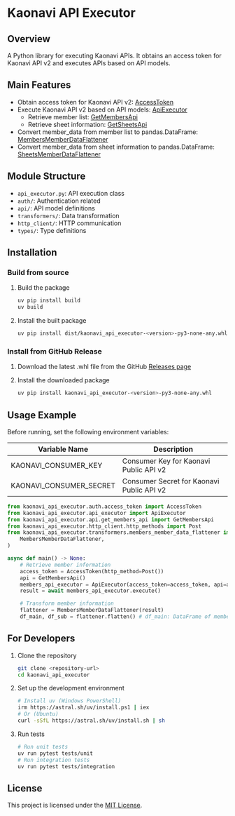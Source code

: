 # Kaonavi API Executor

## Overview
A Python library for executing Kaonavi APIs.
It obtains an access token for Kaonavi API v2 and executes APIs based on API models.

## Main Features
- Obtain access token for Kaonavi API v2: [AccessToken](./src/kaonavi_api_executor/auth/access_token.py)
- Execute Kaonavi API v2 based on API models: [ApiExecutor](./src/kaonavi_api_executor/api_executor.py)
  - Retrieve member list: [GetMembersApi](./src/kaonavi_api_executor/api/get_members_api.py)
  - Retrieve sheet information: [GetSheetsApi](./src/kaonavi_api_executor/api/get_sheets_api.py)
- Convert member_data from member list to pandas.DataFrame: [MembersMemberDataFlattener](./src/kaonavi_api_executor/transformers/members_member_data_flattener.py)
- Convert member_data from sheet information to pandas.DataFrame: [SheetsMemberDataFlattener](./src/kaonavi_api_executor/transformers/sheets_member_data_flattener.py)

## Module Structure
- `api_executor.py`: API execution class
- `auth/`: Authentication related
- `api/`: API model definitions
- `transformers/`: Data transformation
- `http_client/`: HTTP communication
- `types/`: Type definitions

## Installation

### Build from source
1. Build the package
    ```bash
    uv pip install build
    uv build
    ```

2. Install the built package
    ```bash
    uv pip install dist/kaonavi_api_executor-<version>-py3-none-any.whl
    ```

### Install from GitHub Release
1. Download the latest .whl file from the GitHub [Releases page](../../releases)

2. Install the downloaded package
    ```bash
    uv pip install kaonavi_api_executor-<version>-py3-none-any.whl
    ```

## Usage Example
Before running, set the following environment variables:

| Variable Name           | Description                               |
| ----------------------- | ----------------------------------------- |
| KAONAVI_CONSUMER_KEY    | Consumer Key for Kaonavi Public API v2    |
| KAONAVI_CONSUMER_SECRET | Consumer Secret for Kaonavi Public API v2 |

```python
from kaonavi_api_executor.auth.access_token import AccessToken
from kaonavi_api_executor.api_executor import ApiExecutor
from kaonavi_api_executor.api.get_members_api import GetMembersApi
from kaonavi_api_executor.http_client.http_methods import Post
from kaonavi_api_executor.transformers.members_member_data_flattener import (
    MembersMemberDataFlattener,
)

async def main() -> None:
    # Retrieve member information
    access_token = AccessToken(http_method=Post())
    api = GetMembersApi()
    members_api_executor = ApiExecutor(access_token=access_token, api=api)
    result = await members_api_executor.execute()

    # Transform member information
    flattener = MembersMemberDataFlattener(result)
    df_main, df_sub = flattener.flatten() # df_main: DataFrame of member info, df_sub: DataFrame of concurrent positions
```

## For Developers
1. Clone the repository
    ```bash
    git clone <repository-url>
    cd kaonavi_api_executor
    ```

2. Set up the development environment
    ```bash
    # Install uv (Windows PowerShell)
    irm https://astral.sh/uv/install.ps1 | iex
    # Or (Ubuntu)
    curl -sSfL https://astral.sh/uv/install.sh | sh
    ```

3. Run tests
    ```bash
    # Run unit tests
    uv run pytest tests/unit
    # Run integration tests
    uv run pytest tests/integration
    ```

## License
This project is licensed under the [MIT License](./LICENSE).

